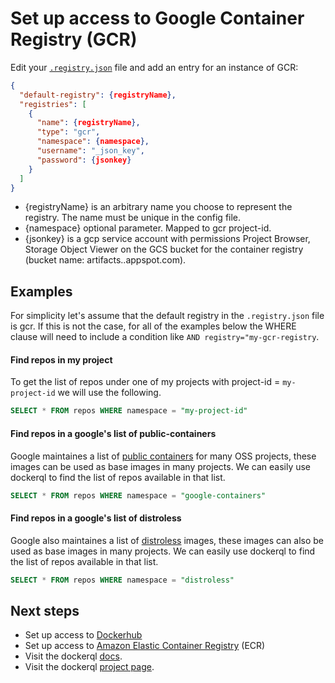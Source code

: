 # Set up access to Google Container Registry (GCR)

Edit your [```.registry.json```](./set-up-access-to-registries) file and add an entry for an instance of GCR: 

~~~json
{
  "default-registry": {registryName},
  "registries": [
    {
      "name": {registryName},
      "type": "gcr",
      "namespace": {namespace},
      "username": "_json_key",
      "password": {jsonkey}
    }
  ]
}
~~~

* {registryName} is an arbitrary name you choose to represent the registry. The name must be unique in the config file. 
* {namespace} optional parameter. Mapped to gcr project-id.
* {jsonkey} is a gcp service account with permissions Project Browser, Storage Object Viewer on the GCS bucket for the container registry (bucket name: artifacts.<your-project>.appspot.com).

## Examples

For simplicity let's assume that the default registry in the ```.registry.json``` file is gcr. If this is not the case, for all of the examples below the WHERE clause will need to include a condition like  ```AND registry="my-gcr-registry```.  

#### Find repos in my project

To get the list of repos under one of my projects with project-id = ```my-project-id``` we will use the following.

~~~sql
SELECT * FROM repos WHERE namespace = "my-project-id"
~~~

#### Find repos in a google's list of public-containers

Google maintaines a list of [public containers](https://console.cloud.google.com/gcr/images/google-containers) for many OSS projects, these images can be used as base images in many projects. We can easily use dockerql to find the list of repos available in that list.

~~~sql
SELECT * FROM repos WHERE namespace = "google-containers"
~~~

#### Find repos in a google's list of distroless

Google also maintaines a list of [distroless](https://console.cloud.google.com/gcr/images/distroless) images, these images can also be used as base images in many projects. We can easily use dockerql to find the list of repos available in that list.

~~~sql
SELECT * FROM repos WHERE namespace = "distroless"
~~~

## Next steps

* Set up access to [Dockerhub](./set-up-dockerhub)
* Set up access to [Amazon Elastic Container Registry](./set-up-ecr) (ECR)
* Visit the dockerql [docs](./).
* Visit the dockerql [project page](https://github.com/simplyCoders/dockerql).
